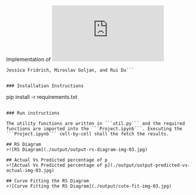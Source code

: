 Implementation of ![RS Diagram](https://staff.emu.edu.tr/alexanderchefranov/Documents/CMSE492/Fridrich%20Steganalysis%202001.pdf)
```Detecting LSB Steganography in Color and Grayscale Images (2001)
Jessica Fridrich, Miroslav Goljan, and Rui Du``` 


### Installation Instructions

```
pip install -r requirements.txt
```

### Run instructions

The utility functions are written in ```util.py``` and the required functions are imported into the ```Project.ipynb```. Executing the ```Project.ipynb``` cell-by-cell shall the fetch the results.

## RS Diagram
>![RS Diagram](./output/output-rs-diagram-img-03.jpg)

## Actual Vs Predicted percentage of p
>![Actual Vs Predicted percentage of p](./output/output-predicted-vs-actual-img-03.jpg)

## Curve Fitting the RS Diagram
>![Curve Fitting the RS Diagram](./output/cute-fit-img-03.jpg)
